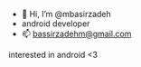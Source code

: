 - 👋 Hi, I’m @mbasirzadeh
- android developer
- 📫 bassirzadehm@gmail.com

interested in android <3

<!---
mbasirzadeh/mbasirzadeh is a ✨ special ✨ repository because its `README.md` (this file) appears on your GitHub profile.
You can click the Preview link to take a look at your changes.
--->
